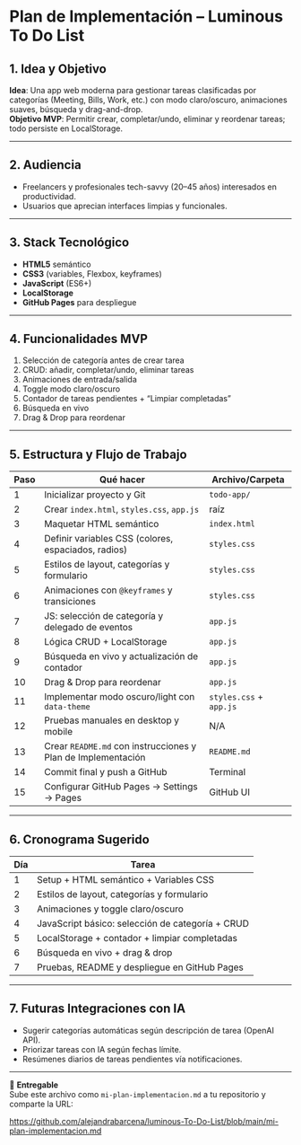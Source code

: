 # Plan de Implementación – Luminous To Do List

## 1. Idea y Objetivo  
**Idea**: Una app web moderna para gestionar tareas clasificadas por categorías (Meeting, Bills, Work, etc.) con modo claro/oscuro, animaciones suaves, búsqueda y drag-and-drop.  
**Objetivo MVP**: Permitir crear, completar/undo, eliminar y reordenar tareas; todo persiste en LocalStorage.

---

## 2. Audiencia  
- Freelancers y profesionales tech-savvy (20–45 años) interesados en productividad.  
- Usuarios que aprecian interfaces limpias y funcionales.

---

## 3. Stack Tecnológico  
- **HTML5** semántico  
- **CSS3** (variables, Flexbox, keyframes)  
- **JavaScript** (ES6+)  
- **LocalStorage**  
- **GitHub Pages** para despliegue

---

## 4. Funcionalidades MVP  
1. Selección de categoría antes de crear tarea  
2. CRUD: añadir, completar/undo, eliminar tareas  
3. Animaciones de entrada/salida  
4. Toggle modo claro/oscuro  
5. Contador de tareas pendientes + “Limpiar completadas”  
6. Búsqueda en vivo  
7. Drag & Drop para reordenar

---

## 5. Estructura y Flujo de Trabajo  

| Paso | Qué hacer                                               | Archivo/Carpeta          |
|------|----------------------------------------------------------|--------------------------|
| 1    | Inicializar proyecto y Git                               | `todo-app/`              |
| 2    | Crear `index.html`, `styles.css`, `app.js`               | raíz                     |
| 3    | Maquetar HTML semántico                                  | `index.html`             |
| 4    | Definir variables CSS (colores, espaciados, radios)      | `styles.css`             |
| 5    | Estilos de layout, categorías y formulario               | `styles.css`             |
| 6    | Animaciones con `@keyframes` y transiciones              | `styles.css`             |
| 7    | JS: selección de categoría y delegado de eventos         | `app.js`                 |
| 8    | Lógica CRUD + LocalStorage                               | `app.js`                 |
| 9    | Búsqueda en vivo y actualización de contador             | `app.js`                 |
| 10   | Drag & Drop para reordenar                               | `app.js`                 |
| 11   | Implementar modo oscuro/light con `data-theme`           | `styles.css` + `app.js`  |
| 12   | Pruebas manuales en desktop y mobile                     | N/A                      |
| 13   | Crear `README.md` con instrucciones y Plan de Implementación | `README.md`          |
| 14   | Commit final y push a GitHub                             | Terminal                 |
| 15   | Configurar GitHub Pages → Settings → Pages               | GitHub UI                |

---

## 6. Cronograma Sugerido  

| Día | Tarea                                                       |
|-----|-------------------------------------------------------------|
| 1   | Setup + HTML semántico + Variables CSS                      |
| 2   | Estilos de layout, categorías y formulario                  |
| 3   | Animaciones y toggle claro/oscuro                           |
| 4   | JavaScript básico: selección de categoría + CRUD            |
| 5   | LocalStorage + contador + limpiar completadas               |
| 6   | Búsqueda en vivo + drag & drop                             |
| 7   | Pruebas, README y despliegue en GitHub Pages                |

---

## 7. Futuras Integraciones con IA  
- Sugerir categorías automáticas según descripción de tarea (OpenAI API).  
- Priorizar tareas con IA según fechas límite.  
- Resúmenes diarios de tareas pendientes vía notificaciones.

---
🚀 **Entregable**  
Sube este archivo como `mi-plan-implementacion.md` a tu repositorio y comparte la URL:

https://github.com/alejandrabarcena/luminous-To-Do-List/blob/main/mi-plan-implementacion.md  
